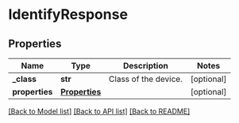 # IdentifyResponse

## Properties
Name | Type | Description | Notes
------------ | ------------- | ------------- | -------------
**_class** | **str** | Class of the device. | [optional] 
**properties** | [**Properties**](Properties.md) |  | [optional] 

[[Back to Model list]](../README.md#documentation-for-models) [[Back to API list]](../README.md#documentation-for-api-endpoints) [[Back to README]](../README.md)


